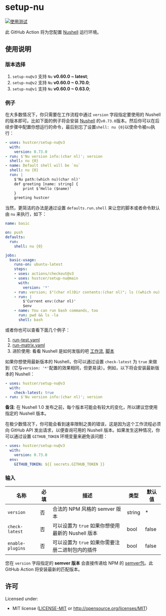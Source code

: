 # setup-nu

[![使用测试](https://github.com/hustcer/setup-nu/actions/workflows/run-matrix.yaml/badge.svg)](https://github.com/hustcer/setup-nu/actions/workflows/run-matrix.yaml)

此 GitHub Action 将为您配置 [Nushell](https://github.com/nushell/nushell) 运行环境。

## 使用说明

### 版本选择

1. `setup-nu@v3` 支持 `Nu` **v0.60.0 ~ latest**;
2. `setup-nu@v2` 支持 `Nu` **v0.60.0 ~ 0.70.0**;
3. `setup-nu@v1` 支持 `Nu` **v0.60.0 ~ 0.63.0**;

### 例子

在大多数情况下，你只需要在工作流程中通过 `version` 字段指定要使用的 Nushell 的版本即可。比如下面的例子将会安装 [Nushell](https://github.com/nushell/nushell) 的`v0.73.0`版本。然后你可以在后续步骤中配置你想运行的命令，最后别忘了设置`shell: nu {0}`以使命令被`nu`执行：

```yaml
- uses: hustcer/setup-nu@v3
  with:
    version: 0.73.0
- run: $'Nu version info:(char nl)'; version
  shell: nu {0}
- name: Default shell will be `nu`
  shell: nu {0}
  run: |
    $'Nu path:(which nu)(char nl)'
    def greeting [name: string] {
        print $'Hello ($name)'
    }
    greeting hustcer
```

当然，更简洁的办法是通过设置 `defaults.run.shell` 来让您的脚本或者命令默认由 `nu` 来执行，如下：

```yaml
name: basic

on: push
defaults:
  run:
    shell: nu {0}

jobs:
  basic-usage:
    runs-on: ubuntu-latest
    steps:
    - uses: actions/checkout@v3
    - uses: hustcer/setup-nu@main
      with:
        version: '*'
    - run: version; $"(char nl)Dir contents:(char nl)"; ls ((which nu).path.0 | path dirname)
    - run: |
        $'Current env:(char nl)'
        $env
    - name: You can run bash commands, too
      run: pwd && ls -la
      shell: bash
```

或者你也可以查看下面几个例子：

1. [run-test.yaml](https://github.com/hustcer/setup-nu/blob/main/.github/workflows/run-test.yaml)
2. [run-matrix.yaml](https://github.com/hustcer/setup-nu/blob/main/.github/workflows/run-matrix.yaml)
3. 进阶使用: 看看 Nushell 是如何发版的吧 [工作流](https://github.com/nushell/nushell/blob/main/.github/workflows/release.yml), [脚本](https://github.com/nushell/nushell/blob/main/.github/workflows/release-pkg.nu)

如果你想使用最新版本的 Nushell，你可以通过设置 `check-latest` 为 `true` 来做到（它与`version: '*'`配置的效果相同，但更易读）。例如，以下将会安装最新版本的 Nushell：

```yaml
- uses: hustcer/setup-nu@v3
  with:
    check-latest: true
- run: $'Nu version info:(char nl)'; version
```

**备注**: 在 Nushell 1.0 发布之前，每个版本可能会有较大的变化，所以建议您使用指定的 Nushell 版本。

在极少数情况下，你可能会看到速率限制之类的错误，这是因为这个工作流程必须向 GitHub API 发出请求，以便查询可用的 Nushell 版本。如果发生这种情况，你可以通过设置 `GITHUB_TOKEN` 环境变量来避免该问题：

```yaml
- uses: hustcer/setup-nu@v3
  with:
    version: 0.73.0
  env:
    GITHUB_TOKEN: ${{ secrets.GITHUB_TOKEN }}
```

### 输入

| 名称             | 必填     | 描述                                                 | 类型   | 默认值  |
| ---------------- | -------- | ---------------------------------------------------- | ------ | ------- |
| `version`        | 否       | 合法的 NPM 风格的 semver 版本                        | string |   *     |
| `check-latest`   | 否       | 可以设置为 `true` 如果你想使用最新的 Nushell 版本    | bool   | false   |
| `enable-plugins` | 否       | 可以设置为 `true` 如果你需要注册二进制包内的插件     | bool   | false   |

您在 `version` 字段指定的 **semver 版本** 会直接传递给 NPM 的 [semver包](https://www.npmjs.com/package/semver)。此 GitHub Action 将安装最新的匹配版本。

## 许可

Licensed under:

- MIT license ([LICENSE-MIT](LICENSE-MIT) or http://opensource.org/licenses/MIT)
